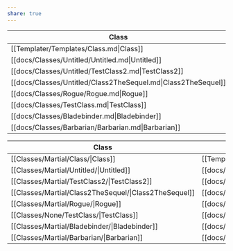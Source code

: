 ```yaml
---
share: true
---
```

| Class                                                         | HitDie | Type    | Skills |
| ------------------------------------------------------------- | ------ | ------- | ------ |
| [[Templater/Templates/Class.md\|Class]]                       | d4     | Martial | 0      |
| [[docs/Classes/Untitled/Untitled.md\|Untitled]]               | d4     | Martial | 0      |
| [[docs/Classes/Untitled/TestClass2.md\|TestClass2]]           | d4     | Martial | 0      |
| [[docs/Classes/Untitled/Class2TheSequel.md\|Class2TheSequel]] | d4     | Martial | 4      |
| [[docs/Classes/Rogue/Rogue.md\|Rogue]]                        | d10    | Martial | \-     |
| [[docs/Classes/TestClass.md\|TestClass]]                      | d0     | None    | 0      |
| [[docs/Classes/Bladebinder.md\|Bladebinder]]                  | d12    | Martial | 4      |
| [[docs/Classes/Barbarian/Barbarian.md\|Barbarian]]            | d12    | Martial | 2      |



| Class                                                 | link(file.link, file.name)                                    | HitDie | BAB  | Type    |
| ----------------------------------------------------- | ------------------------------------------------------------- | ------ | ---- | ------- |
| [[Classes/Martial/Class/\|Class]]                     | [[Templater/Templates/Class.md\|Class]]                       | d4     | 0    | Martial |
| [[Classes/Martial/Untitled/\|Untitled]]               | [[docs/Classes/Untitled/Untitled.md\|Untitled]]               | d4     | 0    | Martial |
| [[Classes/Martial/TestClass2/\|TestClass2]]           | [[docs/Classes/Untitled/TestClass2.md\|TestClass2]]           | d4     | 0    | Martial |
| [[Classes/Martial/Class2TheSequel/\|Class2TheSequel]] | [[docs/Classes/Untitled/Class2TheSequel.md\|Class2TheSequel]] | d4     | 0    | Martial |
| [[Classes/Martial/Rogue/\|Rogue]]                     | [[docs/Classes/Rogue/Rogue.md\|Rogue]]                        | d10    | 0.75 | Martial |
| [[Classes/None/TestClass/\|TestClass]]                | [[docs/Classes/TestClass.md\|TestClass]]                      | d0     | \-   | None    |
| [[Classes/Martial/Bladebinder/\|Bladebinder]]         | [[docs/Classes/Bladebinder.md\|Bladebinder]]                  | d12    | \-   | Martial |
| [[Classes/Martial/Barbarian/\|Barbarian]]             | [[docs/Classes/Barbarian/Barbarian.md\|Barbarian]]            | d12    | 1    | Martial |



  